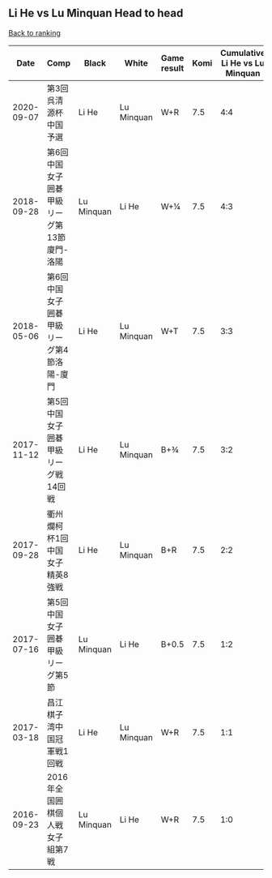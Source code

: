 ## Li He vs Lu Minquan Head to head

[Back to ranking](../../index.md)




| **Date** | **Comp** | **Black** | **White** | **Game result** | **Komi** | **Cumulative Li He vs Lu Minquan** | **Li He streak** | **Lu Minquan streak** | 
| --- | --- | --- | --- | --- | --- | --- | --- | --- |
| 2020-09-07 | 第3回呉清源杯中国予選 | Li He | Lu Minquan | W+R | 7.5 | 4:4 | 0 | 1 | 
| 2018-09-28 | 第6回中国女子囲碁甲級リーグ第13節廈門-洛陽 | Lu Minquan | Li He | W+¼ | 7.5 | 4:3 | 1 | 0 | 
| 2018-05-06 | 第6回中国女子囲碁甲級リーグ第4節洛陽-廈門 | Li He | Lu Minquan | W+T | 7.5 | 3:3 | 0 | 1 | 
| 2017-11-12 | 第5回中国女子囲碁甲級リーグ戦14回戦 | Li He | Lu Minquan | B+¾ | 7.5 | 3:2 | 2 | 0 | 
| 2017-09-28 | 衢州爛柯杯1回中国女子精英8強戦 | Li He | Lu Minquan | B+R | 7.5 | 2:2 | 1 | 0 | 
| 2017-07-16 | 第5回中国女子囲碁甲級リーグ第5節 | Lu Minquan | Li He | B+0.5 | 7.5 | 1:2 | 0 | 2 | 
| 2017-03-18 | 昌江棋子湾中国冠軍戦1回戦 | Li He | Lu Minquan | W+R | 7.5 | 1:1 | 0 | 1 | 
| 2016-09-23 | 2016年全国囲棋個人戦女子組第7戦 | Lu Minquan | Li He | W+R | 7.5 | 1:0 | 1 | 0 |




